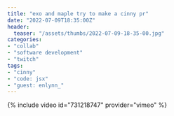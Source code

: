 ```yaml
---
title: "exo and maple try to make a cinny pr"
date: "2022-07-09T18:35:00Z"
header:
  teaser: "/assets/thumbs/2022-07-09-18-35-00.jpg"
categories:
- "collab"
- "software development"
- "twitch"
tags:
- "cinny"
- "code: jsx"
- "guest: enlynn_"
---
```

{% include video id="731218747" provider="vimeo" %}
